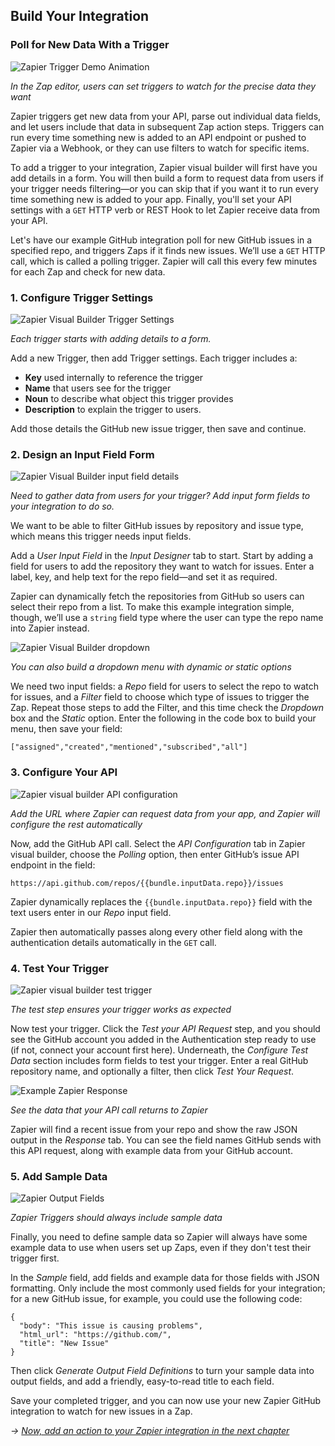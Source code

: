 ## Build Your Integration

### Poll for New Data With a Trigger

![Zapier Trigger Demo Animation](https://cdn.zapier.com/storage/photos/449ad30ba51567045b9d1e9105d9fe90.gif)

_In the Zap editor, users can set triggers to watch for the precise data they want_

Zapier triggers get new data from your API, parse out individual data fields, and let users include that data in subsequent Zap action steps. Triggers can run every time something new is added to an API endpoint or pushed to Zapier via a Webhook, or they can use filters to watch for specific items.

To add a trigger to your integration, Zapier visual builder will first have you add details in a form. You will then build a form to request data from users if your trigger needs filtering—or you can skip that if you want it to run every time something new is added to your app. Finally, you'll set your API settings with a `GET` HTTP verb or REST Hook to let Zapier receive data from your API.

Let's have our example GitHub integration poll for new GitHub issues in a specified repo, and triggers Zaps if it finds new issues. We’ll use a `GET` HTTP call, which is called a polling trigger. Zapier will call this every few minutes for each Zap and check for new data.

### 1. Configure Trigger Settings

![Zapier Visual Builder Trigger Settings](https://cdn.zapier.com/storage/photos/2d499138890f7237dffe728fbe9340bc.png)

_Each trigger starts with adding details to a form._

Add a new Trigger, then add Trigger settings. Each trigger includes a:

- **Key** used internally to reference the trigger
- **Name** that users see for the trigger
- **Noun** to describe what object this trigger provides
- **Description** to explain the trigger to users.

Add those details the GitHub new issue trigger, then save and continue.

### 2. Design an Input Field Form

![Zapier Visual Builder input field details](https://cdn.zapier.com/storage/photos/4b86f77745df337a7e6924de9a385081.png)

_Need to gather data from users for your trigger? Add input form fields to your integration to do so._

We want to be able to filter GitHub issues by repository and issue type, which means this trigger needs input fields.

Add a _User Input Field_ in the _Input Designer_ tab to start. Start by adding a field for users to add the repository they want to watch for issues. Enter a label, key, and help text for the repo field—and set it as required.

Zapier can dynamically fetch the repositories from GitHub so users can select their repo from a list. To make this example integration simple, though, we’ll use a `string` field type where the user can type the repo name into Zapier instead.

![Zapier Visual Builder dropdown](https://cdn.zapier.com/storage/photos/eb918bd6754a7f2056d74a03d5d46a52.png)

_You can also build a dropdown menu with dynamic or static options_

We need two input fields: a _Repo_ field for users to select the repo to watch for issues, and a _Filter_ field to choose which type of issues to trigger the Zap. Repeat those steps to add the Filter, and this time check the _Dropdown_ box and the _Static_ option. Enter the following in the code box to build your menu, then save your field:

`["assigned","created","mentioned","subscribed","all"]`

### 3. Configure Your API

![Zapier visual builder API configuration](https://cdn.zapier.com/storage/photos/53bca43cc9ae2167a5889240aa89cc2d.png)

_Add the URL where Zapier can request data from your app, and Zapier will configure the rest automatically_

Now, add the GitHub API call. Select the _API Configuration_ tab in Zapier visual builder, choose the _Polling_ option, then enter GitHub’s issue API endpoint in the field:

`https://api.github.com/repos/{{bundle.inputData.repo}}/issues`

Zapier dynamically replaces the `{{bundle.inputData.repo}}` field with the text users enter in our _Repo_ input field.

Zapier then automatically passes along every other field along with the authentication details automatically in the `GET` call.

### 4. Test Your Trigger

![Zapier visual builder test trigger](https://cdn.zapier.com/storage/photos/c42c9e43621e4bcc1f1016d7dcbf84a7.png)

_The test step ensures your trigger works as expected_

Now test your trigger. Click the *Test your API Request* step, and you should see the GitHub account you added in the Authentication step ready to use (if not, connect your account first here). Underneath, the _Configure Test Data_ section includes form fields to test your trigger. Enter a real GitHub repository name, and optionally a filter, then click *Test Your Request*.

![Example Zapier Response](https://cdn.zapier.com/storage/photos/9cf94d89de973edd4b6b3e50971e8375.png)

_See the data that your API call returns to Zapier_

Zapier will find a recent issue from your repo and show the raw JSON output in the _Response_ tab. You can see the field names GitHub sends with this API request, along with example data from your GitHub account.

### 5. Add Sample Data

![Zapier Output Fields](https://cdn.zapier.com/storage/photos/db32cf4e7da4ea55c81bb9f2317473ae.png)

_Zapier Triggers should always include sample data_

Finally, you need to define sample data so Zapier will always have some example data to use when users set up Zaps, even if they don't test their trigger first.

In the _Sample_ field, add fields and example data for those fields with JSON formatting. Only include the most commonly used fields for your integration; for a new GitHub issue, for example, you could use the following code:

	{
	  "body": "This issue is causing problems",
	  "html_url": "https://github.com/",
	  "title": "New Issue"
	}

Then click _Generate Output Field Definitions_ to turn your sample data into output fields, and add a friendly, easy-to-read title to each field.

Save your completed trigger, and you can now use your new Zapier GitHub integration to watch for new issues in a Zap.

_→ [Now, add an action to your Zapier integration in the next chapter](7_build_action.md)_